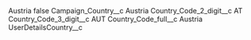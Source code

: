 <?xml version="1.0" encoding="UTF-8"?>
<CustomMetadata xmlns="http://soap.sforce.com/2006/04/metadata" xmlns:xsi="http://www.w3.org/2001/XMLSchema-instance" xmlns:xsd="http://www.w3.org/2001/XMLSchema">
    <label>Austria</label>
    <protected>false</protected>
    <values>
        <field>Campaign_Country__c</field>
        <value xsi:type="xsd:string">Austria</value>
    </values>
    <values>
        <field>Country_Code_2_digit__c</field>
        <value xsi:type="xsd:string">AT</value>
    </values>
    <values>
        <field>Country_Code_3_digit__c</field>
        <value xsi:type="xsd:string">AUT</value>
    </values>
    <values>
        <field>Country_Code_full__c</field>
        <value xsi:type="xsd:string">Austria</value>
    </values>
    <values>
        <field>UserDetailsCountry__c</field>
        <value xsi:nil="true"/>
    </values>
</CustomMetadata>
